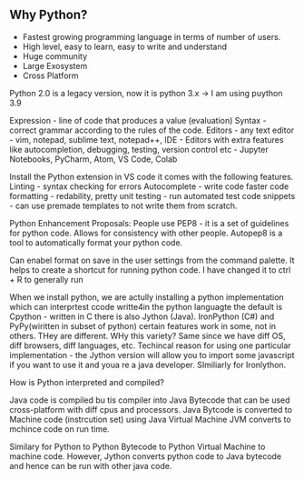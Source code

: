 ## Why Python?
- Fastest growing programming language in terms of number of users.
- High level, easy to learn, easy to write and understand
- Huge community
- Large Exosystem
- Cross Platform

Python 2.0 is a legacy version, now it is python 3.x -> I am using puython 3.9

Expression - line of code that produces a value (evaluation)
Syntax - correct grammar according to the rules of the code.
Editors - any text editor - vim, notepad, sublime text, notepad++,
IDE - Editors with extra features like autocompletion, debugging, testing, version control etc - Jupyter Notebooks, PyCharm, Atom, VS Code, Colab


Install the Python extension in VS code it comes with the following features.
Linting - syntax checking for errors
Autocomplete - write code faster
code formatting - redability, pretty
unit testing - run automated test
code snippets - can use premade templates to not write them from scratch.



Python Enhancement Proposals:
People use PEP8 - it is a set of guidelines for python code. Allows for consistency with other people.
Autopep8 is a tool to automatically format your python code.

Can enabel format on save in the user settings from the command palette.
It helps to create a shortcut for running python code. I have changed it to ctrl + R to generally run


When we install python, we are actully installing a python implementation which can interprtest ccode writte4in the python languagte
the default is Cpython - written in C
there is also Jython (Java). IronPython (C#) and PyPy(wiritten in subset of python) certain features work in some, not in others. THey are different.
WHy this variety? Same since we have diff OS, diff  browsers, diff languages, etc.
Techincal reason for using one particular implementation - the Jython version will allow you to import some javascript if you want to use it and youa re a java developer.
SImiliarly for Ironlython.



How is Python interpreted and compiled?

Java code is compiled bu tis compiler into Java Bytecode that can be used cross-platform with diff cpus and processors. 
Java Bytcode is converted to Machine code (instrcution set) using Java Virtual Machine JVM converts to mchince code on run time.

Similary for Python to Python Bytecode to Python Virtual Machine to machine code.
However, Jython converts python code to Java bytecode and hence can be run with other java code.
